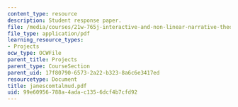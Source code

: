```yaml
---
content_type: resource
description: Student response paper.
file: /media/courses/21w-765j-interactive-and-non-linear-narrative-theory-and-practice-spring-2004/99e60956788a4adac1356dcf4b7cfd92_janescomtalmud.pdf
file_type: application/pdf
learning_resource_types:
- Projects
ocw_type: OCWFile
parent_title: Projects
parent_type: CourseSection
parent_uid: 17f80790-6573-2a22-b323-8a6c6e3417ed
resourcetype: Document
title: janescomtalmud.pdf
uid: 99e60956-788a-4ada-c135-6dcf4b7cfd92
---
```


